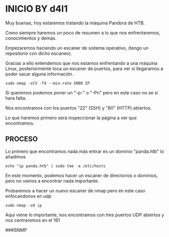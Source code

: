 # INICIO BY d4l1

Muy buenas, hoy estaremos tratando la máquina Pandora de HTB.

Como siempre haremos un poco de resumen a lo que nos enfrentaremos, conocimientos y demás.

Empezaremos haciendo un escaner de sistema operativo, (tengo un repositorio con dicho escaneo).

Gracias a ello entendemos que nos estamos enfrentando a una máquina Linux, posteriormente toca un escaner de puertos, para ver si llegaramos a poder sacar alguna información.

```
sudo nmap -sCV -T4 --min-rate 5000 IP
```
Si queremos podemos poner un "-p-" o "-Pn" pero en este caso no se si hara falta.

Nos encontramos con los puertos "22" (SSH) y "80" (HTTP) abiertos.

Lo que haremos primero sera inspeccionar la página a ver que encontramos.

## PROCESO

Lo primero que encontramos nada más entrar es un dominio "panda.htb" lo añadimos
```
echo "ip panda.htb" | sudo tee -a /etc/hosts
```
En este momento, podemos hacer un escaner de directorios o dominios, pero no vamos a encontrar nada importante.

Probaremos a hacer un nuevo escaner de nmap pero en este caso enfocandonos en udp
```
sudo nmap -sU ip
```
Aquí viene lo importante, nos encontramos con tres puertos UDP abiertos y nos centraremos en el 161

###SNMP
